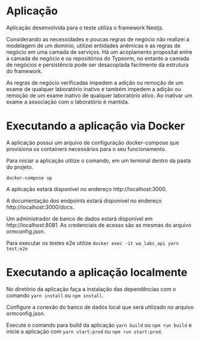 # Aplicação
Aplicação desenvolvida para o teste utiliza o framework Nestjs.

Considerando as necessidades e poucas regras de negócio não realizei a modelagem de um domínio, utilizei entidades anêmicas e as regras de negócio em uma camada de serviços. Há um acoplamento proposital entre a camada de negócio e os repositórios do Typeorm, no entanto a camada de negócios e persistência pode ser desacoplada facilmente da estrutura do framework.

As regras de negócio verificadas impedem a adição ou remoção de um exame de qualquer laboratório inativo e também impedem a adição ou remoção de um exame inativo de qualquer laboratório ativo. Ao inativar um exame a associação com o laboratório é mantida.





# Executando a aplicação via Docker
A aplicação possui um arquivo de configuração docker-compose que provisiona os containers necessários para o seu funcionamento.

Para iniciar a aplicação utilize o comando, em um terminal dentro da pasta do projeto.

`docker-compose up`

A aplicação estará disponível no endereço http://localhost:3000.

A documentação dos endpoints estará disponível no endereço http://localhost:3000/docs.

Um administrador de banco de dados estará disponível em http://localhost:8081. As credenciais de acesso são as mesmas do arquivo ormconfig.json.

Para executar os testes e2e utilize `docker exec -it wa_labs_api yarn test:e2e`


# Executando a aplicação localmente 

No diretório da aplicação faça a instalação das dependências com o comando `yarn install` ou `npm install`.

Configure a conexão do banco de dados local que será utilizado no arquivo ormconfig.json.

Execute o comando para build da aplicação `yarn build` ou `npm run build` e inicie a aplicação com `yarn start:prod` ou `npm run start:prod`.
